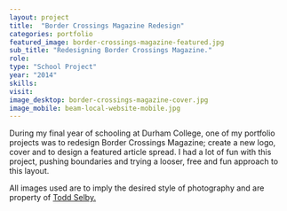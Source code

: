 ```yaml
---
layout: project
title:  "Border Crossings Magazine Redesign"
categories: portfolio
featured_image: border-crossings-magazine-featured.jpg
sub_title: "Redesigning Border Crossings Magazine."
role:
type: "School Project"
year: "2014"
skills:
visit:
image_desktop: border-crossings-magazine-cover.jpg
image_mobile: beam-local-website-mobile.jpg
---
```


During my final year of schooling at Durham College, one of my portfolio projects
was to redesign Border Crossings Magazine; create a new logo, cover and to design
a featured article spread. I had a lot of fun with this project, pushing boundaries
and trying a looser, free and fun approach to this layout.

All images used are to imply the desired style of photography and are property
of [Todd Selby.](http://theselby.com/)
